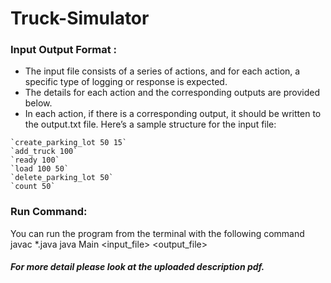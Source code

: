 # Truck-Simulator

### Input Output Format : 
- The input file consists of a series of actions, and for each action, a specific type of logging or response is expected. 
- The details for each action and the corresponding outputs are provided below. 
- In each action, if there is a corresponding output, it should be written to the output.txt file. 
Here’s a sample structure for the input file:
```
`create_parking_lot 50 15`
`add_truck 100`
`ready 100`
`load 100 50`
`delete_parking_lot 50`
`count 50`
```

### Run Command:
You can run the program from the terminal with the following command
javac *.java
java Main <input_file> <output_file>

##### For more detail please look at the uploaded description pdf.
